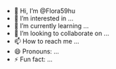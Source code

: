 - 👋 Hi, I’m @Flora59hu
- 👀 I’m interested in ...
- 🌱 I’m currently learning ...
- 💞️ I’m looking to collaborate on ...
- 📫 How to reach me ...
- 😄 Pronouns: ...
- ⚡ Fun fact: ...

<!---
Flora59hu/Flora59hu is a ✨ special ✨ repository because its `README.md` (this file) appears on your GitHub profile.
You can click the Preview link to take a look at your changes.
--->
